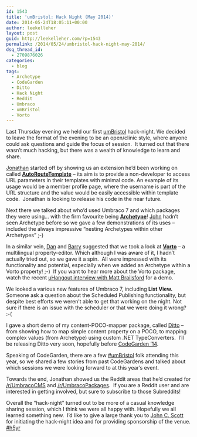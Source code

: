 ```yaml
---
id: 1543
title: 'umBristol: Hack Night (May 2014)'
date: 2014-05-24T18:05:11+00:00
author: leekelleher
layout: post
guid: http://leekelleher.com/?p=1543
permalink: /2014/05/24/umbristol-hack-night-may-2014/
dsq_thread_id:
  - 2709876026
categories:
  - blog
tags:
  - Archetype
  - CodeGarden
  - Ditto
  - Hack Night
  - Reddit
  - Umbraco
  - umBristol
  - Vorto
---
```

Last Thursday evening we held our first [umBristol](http://umbristol.co.uk/) hack-night. We decided to leave the format of the evening to be an open/clinic style, where anyone could ask questions and guide the focus of session.  It turned out that there wasn&#8217;t much hacking, but there was a wealth of knowledge to learn and share.

[Jonathan](https://twitter.com/JoniffRichards) started off by showing us an extension he&#8217;d been working on called [**AutoRouteTemplate**](http://www.mayflymedia.co.uk/about-us/tech-breakfast/auto-route-template/) &#8211; its aim is to provide a non-developer to access URL parameters in their templates with minimal code. An example of its usage would be a member profile page, where the username is part of the URL structure and the value would be easily accessible within template code.  Jonathan is looking to release his code in the near future.

Next there we talked about who&#8217;d used Umbraco 7 and which packages they were using&#8230; with the firm favourite being [**Archetype**](http://our.umbraco.org/projects/backoffice-extensions/archetype)! [John](https://twitter.com/johncscott) hadn&#8217;t seen Archetype before so we gave a few demonstrations of its uses &#8211; included the always impressive &#8220;nesting Archetypes within other Archetypes&#8221; ;-)

In a similar vein, [Dan](https://twitter.com/iomisolutions) and [Barry](https://twitter.com/barryfogarty) suggested that we took a look at [**Vorto**](http://our.umbraco.org/projects/backoffice-extensions/vorto) &#8211; a multilingual property-editor. Which although I was aware of it, I hadn&#8217;t actually tried out, so we gave it a spin.  All were impressed with its functionality and potential, especially when we added an Archetype within a Vorto property! ;-)  If you want to hear more about the Vorto package, watch the recent [uHangout interview with Matt Brailsford](https://www.youtube.com/watch?v=fC-Xhj1HnnU) for a demo.

We looked a various new features of Umbraco 7, including **List View.**  Someone ask a question about the Scheduled Publishing functionality, but despite best efforts we weren&#8217;t able to get that working on the night. Not sure if there is an issue with the scheduler or that we were doing it wrong? :-(

I gave a short demo of my content-POCO-mapper package, called [Ditto](https://github.com/leekelleher/umbraco-ditto) &#8211; from showing how to map simple content property on a POCO, to mapping complex values (from Archetype) using custom .NET TypeConverters.  I&#8217;ll be releasing Ditto very soon, hopefully before [CodeGarden &#8217;14](http://codegarden14.com/).

Speaking of CodeGarden, there are a few [#umBristol](https://twitter.com/umBristol) folk attending this year, so we shared a few stories from past CodeGardens and talked about which sessions we were looking forward to at this year&#8217;s event.

Towards the end, Jonathan showed us the Reddit areas that he&#8217;d created for [/r/UmbracoCMS](http://www.reddit.com/r/UmbracoCMS/) and [/r/UmbracoPackages](http://www.reddit.com/r/UmbracoPackages/).  If you are a Reddit user and are interested in getting involved, but sure to subscribe to those Subreddits!

Overall the &#8220;hack-night&#8221; turned out to be more of a casual knowledge sharing session, which I think we were all happy with. Hopefully we all learned something new.  I&#8217;d like to give a large thank you to [John C. Scott](https://twitter.com/johncscott) for initiating the hack-night idea and for providing sponsorship of the venue. [#h5yr](http://h5yr.com/)